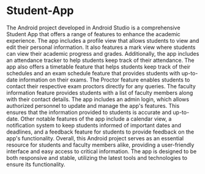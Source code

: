 # Student-App
The Android project developed in Android Studio is a comprehensive Student App that offers a range of features to enhance the academic experience. The app includes a profile view that allows students to view and edit their personal information. It also features a mark view where students can view their academic progress and grades. Additionally, the app includes an attendance tracker to help students keep track of their attendance.
The app also offers a timetable feature that helps students keep track of their schedules and an exam schedule feature that provides students with up-to-date information on their exams. The Proctor feature enables students to contact their respective exam proctors directly for any queries. The faculty information feature provides students with a list of faculty members along with their contact details.
The app includes an admin login, which allows authorized personnel to update and manage the app's features. This ensures that the information provided to students is accurate and up-to-date. Other notable features of the app include a calendar view, a notification system to keep students informed of important dates and deadlines, and a feedback feature for students to provide feedback on the app's functionality.
Overall, this Android project serves as an essential resource for students and faculty members alike, providing a user-friendly interface and easy access to critical information. The app is designed to be both responsive and stable, utilizing the latest tools and technologies to ensure its functionality.
